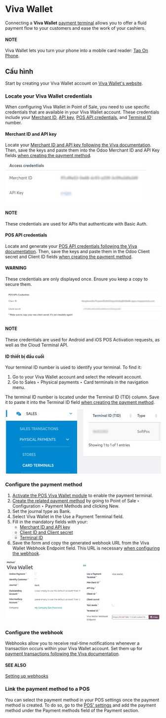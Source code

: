 # Viva Wallet

Connecting a **Viva Wallet** [payment terminal](../terminals.md)  allows you to offer a fluid
payment flow to your customers and ease the work of your cashiers.

#### NOTE
Viva Wallet lets you turn your phone into a mobile card reader: [Tap On Phone](https://www.vivawallet.com/gb_en/blog-tap-on-phone-gb).

## Cấu hình

Start by creating your Viva Wallet account on [Viva Wallet's website](https://www.vivawallet.com).

### Locate your Viva Wallet credentials

When configuring Viva Wallet in Point of Sale, you need to use specific credentials that are
available in your Viva Wallet account. These credentials include your [Merchant ID](#viva-wallet-id-key), [API key](#viva-wallet-id-key), [POS API credentials](#viva-wallet-pos-api), and [Terminal ID](#viva-wallet-identifier) number.

<a id="viva-wallet-id-key"></a>

#### Merchant ID and API key

Locate your [Merchant ID and API key following the Viva documentation](https://developer.vivawallet.com/getting-started/find-your-account-credentials/merchant-id-and-api-key/).
Then, save the keys and paste them into the Odoo Merchant ID and API Key
fields [when creating the payment method](#viva-wallet-method-creation).

![merchant ID and API key fields](../../../../../_images/access-cred.png)

#### NOTE
These credentials are used for APIs that authenticate with Basic Auth.

<a id="viva-wallet-pos-api"></a>

#### POS API credentials

Locate and generate your [POS API credentials following the Viva documentation](https://developer.vivawallet.com/getting-started/find-your-account-credentials/pos-api-credentials/).
Then, save the keys and paste them in the Odoo Client secret and Client ID
fields [when creating the payment method](#viva-wallet-method-creation).

#### WARNING
These credentials are only displayed once. Ensure you keep a copy to secure them.

![Client secret and client ID fields](../../../../../_images/api-cred.png)

#### NOTE
These credentials are used for Android and iOS POS Activation requests, as well as the Cloud
Terminal API.

<a id="viva-wallet-identifier"></a>

#### ID thiết bị đầu cuối

Your terminal ID number is used to identify your terminal. To find it:

1. Go to your Viva Wallet account and select the relevant account.
2. Go to Sales ‣ Physical payments ‣ Card terminals in the navigation menu.

The terminal ID number is located under the Terminal ID (TID) column. Save it to paste
it into the Terminal ID field [when creating the payment method](#viva-wallet-method-creation).

![Viva terminal ID](../../../../../_images/terminal-id1.png)

<a id="viva-wallet-method-creation"></a>

### Configure the payment method

1. [Activate the POS Viva Wallet module](../../../../general/apps_modules.md) to enable the
   payment terminal.
2. [Create the related payment method](../../payment_methods.md) by going to
   Point of Sale ‣ Configuration ‣ Payment Methods and clicking
   New.
3. Set the journal type as Bank.
4. Select Viva Wallet in the Use a Payment Terminal field.
5. Fill in the mandatory fields with your:
   - [Merchant ID and API key](#viva-wallet-id-key)
   - [Client ID and Client secret](#viva-wallet-pos-api)
   - [Terminal ID](#viva-wallet-identifier)
6. Save the form and copy the generated webhook URL from the Viva Wallet Webhook
   Endpoint field. This URL is necessary [when configuring the webhook](#viva-wallet-webhook).

![payment method creation form](../../../../../_images/create-method-viva-wallet.png)

<a id="viva-wallet-webhook"></a>

### Configure the webhook

Webhooks allow you to receive real-time notifications whenever a transaction occurs within your Viva
Wallet account. Set them up for [payment transactions following the Viva documentation](https://developer.vivawallet.com/webhooks-for-payments/transaction-payment-created/).

#### SEE ALSO
[Setting up webhooks](https://developer.viva.com/webhooks-for-payments/#setting-up-webhooks)

### Link the payment method to a POS

You can select the payment method in your POS settings once the payment method is created. To do so,
go to the [POS' settings](../../configuration.md#configuration-settings) and add the payment method under the
Payment methods field of the Payment section.
